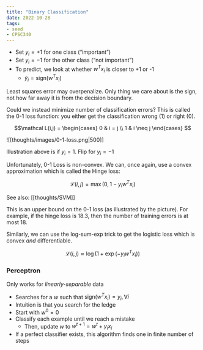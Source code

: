 ```yaml
---
title: "Binary Classification"
date: 2022-10-28
tags:
- seed
- CPSC340
---
```


- Set $y_i = +1$ for one class (“important”)
- Set $y_i = -1$ for the other class (“not important”)
- To predict, we look at whether $w^Tx_i$ is closer to +1 or -1
	- $\hat y_i = \textrm{sign} (w^Tx_i)$

Least squares error may overpenalize. Only thing we care about is the sign, not how far away it is from the decision boundary.

Could we instead minimize number of classification errors? This is called the 0-1 loss function: you either get the classification wrong (1) or right (0).

$$\mathcal L(i,j) = \begin{cases} 
  0 & i = j \\
  1 & i \neq j
\end{cases}
$$

![[thoughts/images/0-1-loss.png|500]]

Illustration above is if $y_i = 1$. Flip for $y_i = -1$

Unfortunately, 0-1 Loss is non-convex. We can, once again, use a convex approximation which is called the Hinge loss:

$$\mathcal L(i,j) = \max(0, 1 - y_iw^Tx_i)$$

See also: [[thoughts/SVM]]

This is an upper bound on the 0-1 loss (as illustrated by the picture). For example, if the hinge loss is 18.3, then the number of training errors is at most 18.

Similarly, we can use the log-sum-exp trick to get the logistic loss which is convex *and* differentiable.

$$\mathcal L(i,j) \approx \log(1 + \exp(-y_iw^Tx_i))$$

### Perceptron
Only works for *linearly-separable* data

- Searches for a $w$ such that $\textrm{sign}(w^Tx_i ) = y_i, \forall i$
- Intuition is that you search for the ledge
- Start with $w^0 = 0$
- Classify each example until we reach a mistake
	- Then, update $w$ to $w^{t+1} = w^t + y_ix_i$
- If a perfect classifier exists, this algorithm finds one in finite number of steps
